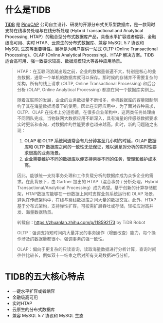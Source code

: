 # 什么是TIDB

[TiDB](https://github.com/pingcap/tidb) 是 [PingCAP](https://pingcap.com/about-cn/) 公司自主设计、研发的开源分布式关系型数据库，是一款同时支持在线事务处理与在线分析处理 (Hybrid Transactional and Analytical Processing, HTAP）的融合型分布式数据库产品，具备水平扩容或者缩容、金融级高可用、实时 HTAP、云原生的分布式数据库、兼容 MySQL 5.7 协议和 MySQL 生态等重要特性。目标是为用户提供一站式 OLTP (Online Transactional Processing)、OLAP (Online Analytical Processing)、HTAP 解决方案。TiDB 适合高可用、强一致要求较高、数据规模较大等各种应用场景。

> HTAP：在互联网浪潮出现之前，企业的数据量普遍不大，特别是核心的业务数据，通常一个单机的数据库就可以保存。那时候的存储并不需要复杂的架构，所有的线上请求 (OLTP, Online Transactional Processing) 和后台分析 (OLAP, Online Analytical Processing) 都跑在同一个数据库实例上。
>
> 随着互联网的发展，企业的业务数据量不断增多，单机数据库的容量限制制约了其在海量数据场景下的使用。因此在实际应用中，为了面对各种需求，OLTP、OLAP 在技术上分道扬镳，在很多企业架构中，这两类任务处理由不同团队完成。当物联网大数据应用不断深入，具有海量的传感器数据要求实时更新和查询，对数据库的性能要求也越来越高，此时，新的问题随之出现：
>
> 1. **OLAP 和 OLTP 系统间通常会有几分钟甚至几小时的时延，OLAP 数据库和 OLTP 数据库之间的一致性无法保证，难以满足对分析的实时性要求很高的业务场景。**
> 2. **企业需要维护不同的数据库以便支持两类不同的任务，管理和维护成本高。**
>
> 因此，能够统一支持事务处理和工作负载分析的数据库成为众多企业的需求。在此背景下，由 Gartner 提出的 HTAP（混合事务 / 分析处理，Hybrid Transactional/Analytical Processing）成为希望。基于创新的计算存储框架，HTAP数据库能够在一份数据上同时支撑业务系统运行和 OLAP 场景，避免在传统架构中，在线与离线数据库之间大量的数据交互。此外，HTAP 基于分布式架构，支持弹性扩容，可按需扩展吞吐或存储，轻松应对高并发、海量数据场景。
>
> 转载自：https://zhuanlan.zhihu.com/p/118592173 by TiDB Robot
>
> OLTP：强调支持短时间内大量并发的事务操作（增删改查）能力，每个操作涉及的数据量都很小，强调事务的强一致性。
>
> OLAP：偏向于更复杂的只读查询，读取海量数据进行分析计算，查询时间往往比较长，例如双十一结束之后对所有交易数据进行分析。

# TIDB的五大核心特点

- 一键水平扩容或者缩容
- 金融级高可用
- 实时HTAP
- 云原生的分布式数据库
- 兼容 MySQL 5.7 协议和 MySQL 生态

